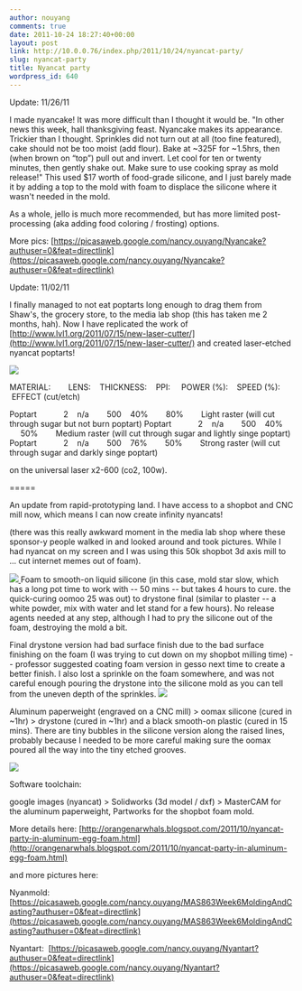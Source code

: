 ```yaml
---
author: nouyang
comments: true
date: 2011-10-24 18:27:40+00:00
layout: post
link: http://10.0.0.76/index.php/2011/10/24/nyancat-party/
slug: nyancat-party
title: Nyancat party
wordpress_id: 640
---
```


Update: 11/26/11

I made nyancake! It was more difficult than I thought it would be. "In other news this week, hall thanksgiving feast. Nyancake makes its appearance. Trickier than I thought. Sprinkles did not turn out at all (too fine featured), cake should not be too moist (add flour). Bake at ~325F for ~1.5hrs, then (when brown on “top”) pull out and invert. Let cool for ten or twenty minutes, then gently shake out. Make sure to use cooking spray as mold release!" This used $17 worth of food-grade silicone, and I just barely made it by adding a top to the mold with foam to displace the silicone where it wasn't needed in the mold.

As a whole, jello is much more recommended, but has more limited post-processing (aka adding food coloring / frosting) options.

More pics: [https://picasaweb.google.com/nancy.ouyang/Nyancake?authuser=0&feat=directlink](https://picasaweb.google.com/nancy.ouyang/Nyancake?authuser=0&feat=directlink)

Update: 11/02/11

I finally managed to not eat poptarts long enough to drag them from Shaw's, the grocery store, to the media lab shop (this has taken me 2 months, hah). Now I have replicated the work of [http://www.lvl1.org/2011/07/15/new-laser-cutter/](http://www.lvl1.org/2011/07/15/new-laser-cutter/) and created laser-etched nyancat poptarts!

[![](http://miters.mit.edu/wp-content/uploads/2011/10/DSCN2792.jpg)](http://miters.mit.edu/wp-content/uploads/2011/10/DSCN2792.jpg)

MATERIAL:        LENS:    THICKNESS:    PPI:     POWER (%):    SPEED (%):    EFFECT (cut/etch)

Poptart            2    n/a        500    40%        80%        Light raster (will cut through sugar but not burn poptart)
Poptart            2    n/a        500    40%        50%        Medium raster (will cut through sugar and lightly singe poptart)
Poptart            2    n/a        500    76%        50%        Strong raster (will cut through sugar and darkly singe poptart)

on the universal laser x2-600 (co2, 100w).

=====

An update from rapid-prototyping land.
I have access to a shopbot and CNC mill now, which means I can now create infinity nyancats!

(there was this really awkward moment in the media lab shop where these sponsor-y people walked in and looked around and took pictures. While I had nyancat on my screen and I was using this 50k shopbot 3d axis mill to ... cut internet memes out of foam).

[![](http://miters.mit.edu/wp-content/uploads/2011/10/DSCN2680.jpg)](http://miters.mit.edu/wp-content/uploads/2011/10/DSCN2680.jpg)[
](http://miters.mit.edu/blog/2011/10/24/nyancat-party/dscn2662/)Foam to smooth-on liquid silicone (in this case, mold star slow, which has a long pot time to work with -- 50 mins -- but takes 4 hours to cure. the quick-curing oomoo 25 was out) to drystone final (similar to plaster -- a white powder, mix with water and let stand for a few hours). No release agents needed at any step, although I had to pry the silicone out of the foam, destroying the mold a bit.

Final drystone version had bad surface finish due to the bad surface finishing on the foam (I was trying to cut down on my shopbot milling time) -- professor suggested coating foam version in gesso next time to create a better finish. I also lost a sprinkle on the foam somewhere, and was not careful enough pouring the drystone into the silicone mold as you can tell from the uneven depth of the sprinkles.
[![](http://miters.mit.edu/wp-content/uploads/2011/10/DSCN2628.jpg)](http://miters.mit.edu/wp-content/uploads/2011/10/DSCN2628.jpg)

Aluminum paperweight (engraved on a CNC mill) > oomax silicone (cured in ~1hr) > drystone (cured in ~1hr) and a black smooth-on plastic (cured in 15 mins). There are tiny bubbles in the silicone version along the raised lines, probably because I needed to be more careful making sure the oomax poured all the way into the tiny etched grooves.

[![](http://miters.mit.edu/wp-content/uploads/2011/10/DSCN2610.jpg)](http://miters.mit.edu/wp-content/uploads/2011/10/DSCN2610.jpg)

Software toolchain:

google images (nyancat) > Solidworks (3d model / dxf) > MasterCAM for the aluminum paperweight, Partworks for the shopbot foam mold.

More details here:
[http://orangenarwhals.blogspot.com/2011/10/nyancat-party-in-aluminum-egg-foam.html](http://orangenarwhals.blogspot.com/2011/10/nyancat-party-in-aluminum-egg-foam.html)

and more pictures here:

Nyanmold: [https://picasaweb.google.com/nancy.ouyang/MAS863Week6MoldingAndCasting?authuser=0&feat=directlink](https://picasaweb.google.com/nancy.ouyang/MAS863Week6MoldingAndCasting?authuser=0&feat=directlink)

Nyantart:  [https://picasaweb.google.com/nancy.ouyang/Nyantart?authuser=0&feat=directlink](https://picasaweb.google.com/nancy.ouyang/Nyantart?authuser=0&feat=directlink)
